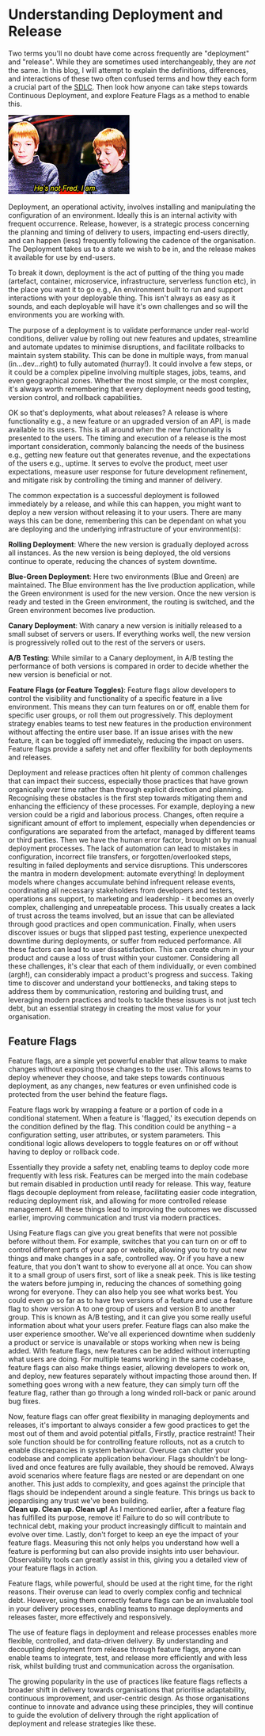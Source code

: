# Understanding Deployment and Release

Two terms you'll no doubt have come across frequently are "deployment" and "release". While they are sometimes used interchangeably, they are _not_ the same. In this blog, I will attempt to explain the definitions, differences, and interactions of these two often confused terms and how they each form a crucial part of the [SDLC](../docs/autogenerated-menu/Our%20Practices/Engineering/Procedures/sdlc.md). Then look how anyone can take steps towards Continuous Deployment, and explore Feature Flags as a method to enable this.

![He's not Deployment, I am!](./images/2023-06-20-Deployment-vs-Release/not-fred.gif)

Deployment, an operational activity, involves installing and manipulating the configuration of an environment. Ideally this is an internal activity with frequent occurrence. Release, however, is a strategic process concerning the planning and timing of delivery to users, impacting end-users directly, and can happen (less) frequently following the cadence of the organisation. The Deployment takes us to a state we wish to be in, and the release makes it available for use by end-users.

To break it down, deployment is the act of putting of the thing you made (artefact, container, microservice, infrastructure, serverless function etc), in the place you want it to go e.g., An environment built to run and support interactions with your deployable thing. This isn't always as easy as it sounds, and each deployable will have it's own challenges and so will the environments you are working with.

The purpose of a deployment is to validate performance under real-world conditions, deliver value by rolling out new features and updates, streamline and automate updates to minimise disruptions, and facilitate rollbacks to maintain system stability. This can be done in multiple ways, from manual (in...dev...right) to fully automated (hurray!). It could involve a few steps, or it could be a complex pipeline involving multiple stages, jobs, teams, and even geographical zones. Whether the most simple, or the most complex, it's always worth remembering that every deployment needs good testing, version control, and rollback capabilities.  

OK so that's deployments, what about releases? A release is where functionality e.g., a new feature or an upgraded version of an API, is made available to its users. This is all around _when_ the new functionality is presented to the users. The timing and execution of a release is the most important consideration, commonly balancing the needs of the business e.g., getting new feature out that generates revenue, and the expectations of the users e.g., uptime.  It serves to evolve the product, meet user expectations, measure user response for future development refinement, and mitigate risk by controlling the timing and manner of delivery.

The common expectation is a successful deployment is followed immediately by a release, and while this can happen, you might want to deploy a new version without releasing it to your users. There are many ways this can be done, remembering this can be dependant on what you are deploying and the underlying infrastructure of your environment(s):

**Rolling Deployment**: Where the new version is gradually deployed across all instances. As the new version is being deployed, the old versions continue to operate, reducing the chances of system downtime.

**Blue-Green Deployment**: Here two environments (Blue and Green) are maintained. The Blue environment has the live production application, while the Green environment is used for the new version. Once the new version is ready and tested in the Green environment, the routing is switched, and the Green environment becomes live production.

**Canary Deployment**: With canary a new version is initially released to a small subset of servers or users. If everything works well, the new version is progressively rolled out to the rest of the servers or users.

**A/B Testing**: While similar to a Canary deployment, in A/B testing the performance of both versions is compared in order to decide whether the new version is beneficial or not.

**Feature Flags (or Feature Toggles)**: Feature flags allow developers to control the visibility and functionality of a specific feature in a live environment. This means they can turn features on or off, enable them for specific user groups, or roll them out progressively. This deployment strategy enables teams to test new features in the production environment without affecting the entire user base. If an issue arises with the new feature, it can be toggled off immediately, reducing the impact on users. Feature flags provide a safety net and offer flexibility for both deployments and releases.

Deployment and release practices often hit plenty of common challenges that can impact their success, especially those practices that have grown organically over time rather than through explicit direction and planning. Recognising these obstacles is the first step towards mitigating them and enhancing the efficiency of these processes. 
For example, deploying a new version could be a rigid and laborious process. Changes, often require a significant amount of effort to implement, especially when dependencies or configurations are separated from the artefact, managed by different teams or third parties. 
Then we have the human error factor, brought on by manual deployment processes. The lack of automation can lead to mistakes in configuration, incorrect file transfers, or forgotten/overlooked steps, resulting in failed deployments and service disruptions. This underscores the mantra in modern development: automate everything!
In deployment models where changes accumulate behind infrequent release events, coordinating all necessary stakeholders from developers and testers, operations ans support, to marketing and leadership - it becomes an overly complex, challenging and unrepeatable process. This usually creates a lack of trust across the teams involved, but an issue that can be alleviated through good practices and open communication.
Finally, when users discover issues or bugs that slipped past testing, experience unexpected downtime during deployments, or suffer from reduced performance. All these factors can lead to user dissatisfaction. This can create churn in your product and cause a loss of trust within your customer.
Considering all these challenges, it's clear that each of them individually, or even combined (argh!), can considerably impact a product's progress and success. Taking time to discover and understand your bottlenecks, and taking steps to address them by communication, restoring and building trust, and leveraging modern practices and tools to tackle these issues is not just tech debt, but an essential strategy in creating the most value for your organisation.

## Feature Flags

Feature flags, are a simple yet powerful enabler that allow teams to make changes without exposing those changes to the user. This allows teams to deploy whenever they choose, and take steps towards continuous deployment, as any changes, new features or even unfinished code is protected from the user behind the feature flags.

Feature flags work by wrapping a feature or a portion of code in a conditional statement. When a feature is 'flagged,' its execution depends on the condition defined by the flag. This condition could be anything – a configuration setting, user attributes, or system parameters. This conditional logic allows developers to toggle features on or off without having to deploy or rollback code.

Essentially they provide a safety net, enabling teams to deploy code more frequently with less risk. Features can be merged into the main codebase but remain disabled in production until ready for release. This way, feature flags decouple deployment from release, facilitating easier code integration, reducing deployment risk, and allowing for more controlled release management.  All these things lead to improving the outcomes we discussed earlier, improving communication and trust via modern practices.

Using Feature flags can give you great benefits that were not possible before without them.  For example, switches that you can turn on or off to control different parts of your app or website, allowing you to try out new things and make changes in a safe, controlled way. Or if you have a new feature, that you don't want to show to everyone all at once. You can show it to a small group of users first, sort of like a sneak peek. This is like testing the waters before jumping in, reducing the chances of something going wrong for everyone.  They can also help you see what works best. You could even go so far as to have two versions of a feature and use a feature flag to show version A to one group of users and version B to another group. This is known as A/B testing, and it can give you some really useful information about what your users prefer.
Feature flags can also make the user experience smoother. We've all experienced downtime when suddenly a product or service is unavailable or stops working when new is being added. With feature flags, new features can be added without interrupting what users are doing.
For multiple teams working in the same codebase, feature flags can also make things easier, allowing developers to work on, and deploy, new features separately without impacting those around then. If something goes wrong with a new feature, they can simply turn off the feature flag, rather than go through a long winded roll-back or panic around bug fixes.

Now, feature flags can offer great flexibility in managing deployments and releases, it's important to always consider a few good practices to get the most out of them and avoid potential pitfalls, 
Firstly, practice restraint! Their sole function should be for controlling feature rollouts, not as a crutch to enable discrepancies in system behaviour. Overuse can clutter your codebase and complicate application behaviour.  Flags shouldn't be long-lived and once features are fully available, they should be removed.
Always avoid scenarios where feature flags are nested or are dependant on one another. This just adds to complexity, and goes against the principle that flags should be independent around a single feature.  This brings us back to jeopardising any trust we've been building.  
**Clean up. Clean up. Clean up!**  As I mentioned earlier, after a feature flag has fulfilled its purpose, remove it! Failure to do so will contribute to technical debt, making your product increasingly difficult to maintain and evolve over time.
Lastly, don't forget to keep an eye the impact of your feature flags. Measuring this not only helps you understand how well a feature is performing but can also provide insights into user behaviour. Observability tools can greatly assist in this, giving you a detailed view of your feature flags in action.

Feature flags, while powerful, should be used at the right time, for the right reasons. Their overuse can lead to overly complex config and technical debt. However, using them correctly feature flags can be an invaluable tool in your delivery processes, enabling teams to manage deployments and releases faster, more effectively and responsively.

The use of feature flags in deployment and release processes enables more flexible, controlled, and data-driven delivery. By understanding and decoupling deployment from release through feature flags, anyone can enable teams to integrate, test, and release more efficiently and with less risk, whilst building trust and communication across the organisation.

The growing popularity in the use of practices like feature flags reflects a broader shift in delivery towards organisations that prioritise adaptability, continuous improvement, and user-centric design. As those organisations continue to innovate and advance using these principles, they will continue to guide the evolution of delivery through the right application of deployment and release strategies like these.
